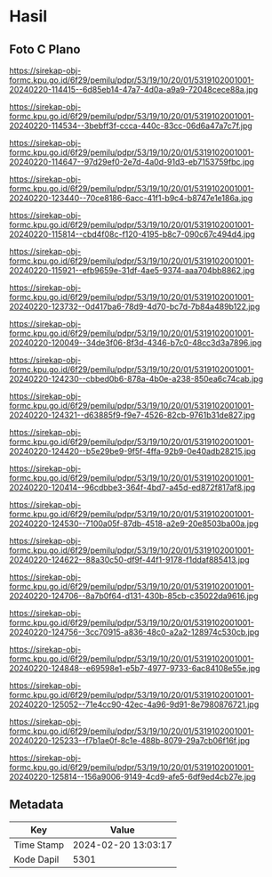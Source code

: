 # Hasil

## Foto C Plano

https://sirekap-obj-formc.kpu.go.id/6f29/pemilu/pdpr/53/19/10/20/01/5319102001001-20240220-114415--6d85eb14-47a7-4d0a-a9a9-72048cece88a.jpg

https://sirekap-obj-formc.kpu.go.id/6f29/pemilu/pdpr/53/19/10/20/01/5319102001001-20240220-114534--3bebff3f-ccca-440c-83cc-06d6a47a7c7f.jpg

https://sirekap-obj-formc.kpu.go.id/6f29/pemilu/pdpr/53/19/10/20/01/5319102001001-20240220-114647--97d29ef0-2e7d-4a0d-91d3-eb7153759fbc.jpg

https://sirekap-obj-formc.kpu.go.id/6f29/pemilu/pdpr/53/19/10/20/01/5319102001001-20240220-123440--70ce8186-6acc-41f1-b9c4-b8747e1e186a.jpg

https://sirekap-obj-formc.kpu.go.id/6f29/pemilu/pdpr/53/19/10/20/01/5319102001001-20240220-115814--cbd4f08c-f120-4195-b8c7-090c67c494d4.jpg

https://sirekap-obj-formc.kpu.go.id/6f29/pemilu/pdpr/53/19/10/20/01/5319102001001-20240220-115921--efb9659e-31df-4ae5-9374-aaa704bb8862.jpg

https://sirekap-obj-formc.kpu.go.id/6f29/pemilu/pdpr/53/19/10/20/01/5319102001001-20240220-123732--0d417ba6-78d9-4d70-bc7d-7b84a489b122.jpg

https://sirekap-obj-formc.kpu.go.id/6f29/pemilu/pdpr/53/19/10/20/01/5319102001001-20240220-120049--34de3f06-8f3d-4346-b7c0-48cc3d3a7896.jpg

https://sirekap-obj-formc.kpu.go.id/6f29/pemilu/pdpr/53/19/10/20/01/5319102001001-20240220-124230--cbbed0b6-878a-4b0e-a238-850ea6c74cab.jpg

https://sirekap-obj-formc.kpu.go.id/6f29/pemilu/pdpr/53/19/10/20/01/5319102001001-20240220-124321--d63885f9-f9e7-4526-82cb-9761b31de827.jpg

https://sirekap-obj-formc.kpu.go.id/6f29/pemilu/pdpr/53/19/10/20/01/5319102001001-20240220-124420--b5e29be9-9f5f-4ffa-92b9-0e40adb28215.jpg

https://sirekap-obj-formc.kpu.go.id/6f29/pemilu/pdpr/53/19/10/20/01/5319102001001-20240220-120414--96cdbbe3-364f-4bd7-a45d-ed872f817af8.jpg

https://sirekap-obj-formc.kpu.go.id/6f29/pemilu/pdpr/53/19/10/20/01/5319102001001-20240220-124530--7100a05f-87db-4518-a2e9-20e8503ba00a.jpg

https://sirekap-obj-formc.kpu.go.id/6f29/pemilu/pdpr/53/19/10/20/01/5319102001001-20240220-124622--88a30c50-df9f-44f1-9178-f1ddaf885413.jpg

https://sirekap-obj-formc.kpu.go.id/6f29/pemilu/pdpr/53/19/10/20/01/5319102001001-20240220-124706--8a7b0f64-d131-430b-85cb-c35022da9616.jpg

https://sirekap-obj-formc.kpu.go.id/6f29/pemilu/pdpr/53/19/10/20/01/5319102001001-20240220-124756--3cc70915-a836-48c0-a2a2-128974c530cb.jpg

https://sirekap-obj-formc.kpu.go.id/6f29/pemilu/pdpr/53/19/10/20/01/5319102001001-20240220-124848--e69598e1-e5b7-4977-9733-6ac84108e55e.jpg

https://sirekap-obj-formc.kpu.go.id/6f29/pemilu/pdpr/53/19/10/20/01/5319102001001-20240220-125052--71e4cc90-42ec-4a96-9d91-8e7980876721.jpg

https://sirekap-obj-formc.kpu.go.id/6f29/pemilu/pdpr/53/19/10/20/01/5319102001001-20240220-125233--f7b1ae0f-8c1e-488b-8079-29a7cb06f16f.jpg

https://sirekap-obj-formc.kpu.go.id/6f29/pemilu/pdpr/53/19/10/20/01/5319102001001-20240220-125814--156a9006-9149-4cd9-afe5-6df9ed4cb27e.jpg


## Metadata

| Key        | Value               |
| ---------- | ------------------- |
| Time Stamp | 2024-02-20 13:03:17 |
| Kode Dapil | 5301                |




